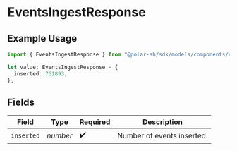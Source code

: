 # EventsIngestResponse

## Example Usage

```typescript
import { EventsIngestResponse } from "@polar-sh/sdk/models/components/eventsingestresponse.js";

let value: EventsIngestResponse = {
  inserted: 761893,
};
```

## Fields

| Field                      | Type                       | Required                   | Description                |
| -------------------------- | -------------------------- | -------------------------- | -------------------------- |
| `inserted`                 | *number*                   | :heavy_check_mark:         | Number of events inserted. |